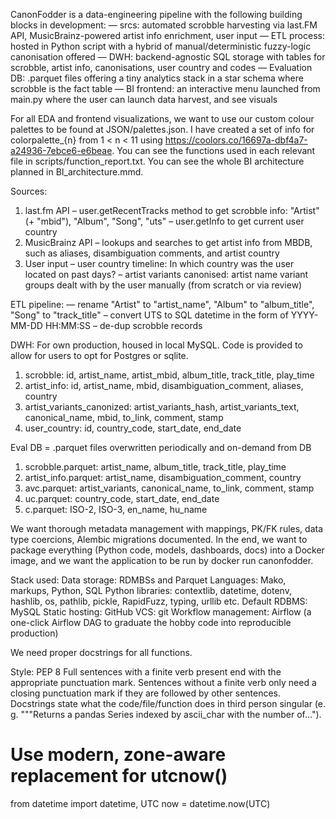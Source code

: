 CanonFodder is a data-engineering pipeline with the following building blocks in development:
    — srcs: automated scrobble harvesting via last.FM API, MusicBrainz-powered artist info enrichment, user input
    — ETL process: hosted in Python script with a hybrid of manual/deterministic fuzzy-logic canonisation offered
    — DWH: backend-agnostic SQL storage with tables for scrobble, artist info, canonisations, user country and codes
    — Evaluation DB: .parquet files offering a tiny analytics stack in a star schema where scrobble is the fact table
    — BI frontend: an interactive menu launched from main.py where the user can launch data harvest, and see visuals

For all EDA and frontend visualizations, we want to use our custom colour palettes to be found at JSON/palettes.json.
I have created a set of info for colorpalette_{n} from 1 < n < 11 using https://coolors.co/16697a-dbf4a7-a24936-7ebce6-e6beae.
You can see the functions used in each relevant file in scripts/function_report.txt.
You can see the whole BI architecture planned in BI_architecture.mmd.

Sources:
1. last.fm API
    – user.getRecentTracks method to get scrobble info: "Artist" (+ "mbid"), "Album", "Song", "uts"
    – user.getInfo to get current user country
2. MusicBrainz API
    – lookups and searches to get artist info from MBDB, such as aliases, disambiguation comments, and artist country
3. User input
    – user country timeline: In which country was the user located on past days?
    – artist variants canonised: artist name variant groups dealt with by the user manually (from scratch or via review)

ETL pipeline:
    — rename "Artist" to "artist_name", "Album" to "album_title", "Song" to "track_title"
    – convert UTS to SQL datetime in the form of YYYY-MM-DD HH:MM:SS
    – de-dup scrobble records

DWH:
For own production, housed in local MySQL.
Code is provided to allow for users to opt for Postgres or sqlite.
1. scrobble: id, artist_name, artist_mbid, album_title, track_title, play_time
2. artist_info: id, artist_name, mbid, disambiguation_comment, aliases, country
3. artist_variants_canonized: artist_variants_hash, artist_variants_text, canonical_name, mbid, to_link, comment, stamp
4. user_country: id, country_code, start_date, end_date

Eval DB = .parquet files overwritten periodically and on-demand from DB
1. scrobble.parquet: artist_name, album_title, track_title, play_time
2. artist_info.parquet: artist_name, disambiguation_comment, country
3. avc.parquet: artist_variants, canonical_name, to_link, comment, stamp
4. uc.parquet: country_code, start_date, end_date
5. c.parquet: ISO-2, ISO-3, en_name, hu_name

We want thorough metadata management with mappings, PK/FK rules, data type coercions, Alembic migrations documented.
In the end, we want to package everything (Python code, models, dashboards, docs) into a Docker image,
and we want the application to be run by docker run canonfodder.

Stack used:
Data storage:        RDMBSs and Parquet
Languages:           Mako, markups, Python, SQL
Python libraries:    contextlib, datetime, dotenv, hashlib, os, pathlib, pickle, RapidFuzz, typing, urllib etc.
Default RDBMS:       MySQL
Static hosting:      GitHub
VCS:                 git
Workflow management: Airflow (a one-click Airflow DAG to graduate the hobby code into reproducible production)

We need proper docstrings for all functions.

Style: PEP 8
Full sentences with a finite verb present end with the appropriate punctuation mark.
Sentences without a finite verb only need a closing punctuation mark if they are followed by other sentences.
Docstrings state what the code/file/function does in third person singular
(e. g. """Returns a pandas Series indexed by ascii_char with the number of…").

# Use modern, zone-aware replacement for utcnow()
from datetime import datetime, UTC
now = datetime.now(UTC)
